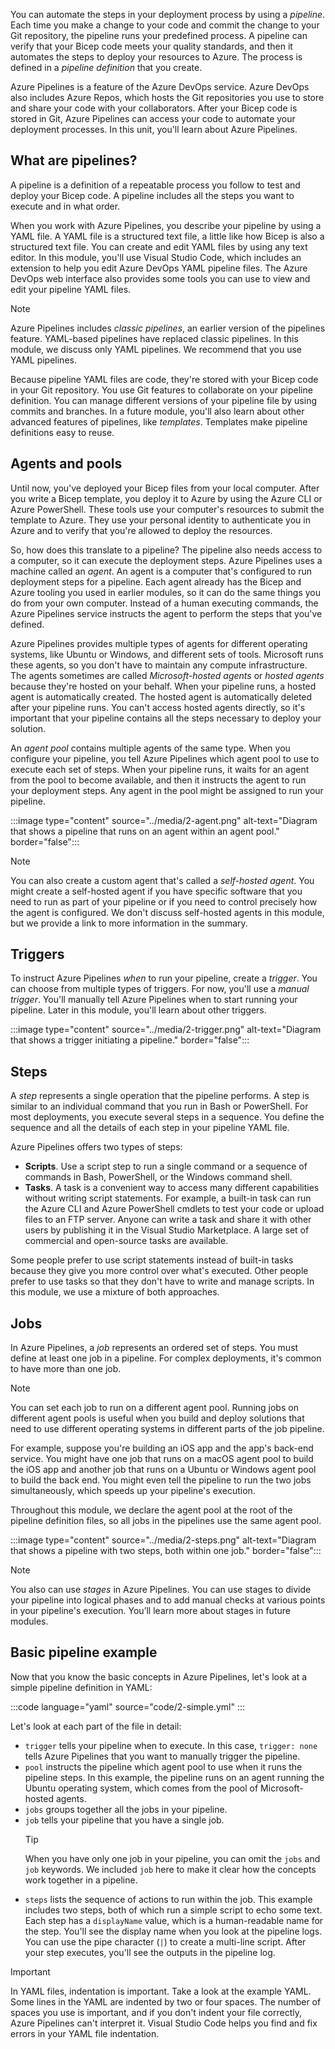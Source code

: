You can automate the steps in your deployment process by using a *pipeline*. Each time you make a change to your code and commit the change to your Git repository, the pipeline runs your predefined process. A pipeline can verify that your Bicep code meets your quality standards, and then it automates the steps to deploy your resources to Azure. The process is defined in a *pipeline definition* that you create.

Azure Pipelines is a feature of the Azure DevOps service. Azure DevOps also includes Azure Repos, which hosts the Git repositories you use to store and share your code with your collaborators. After your Bicep code is stored in Git, Azure Pipelines can access your code to automate your deployment processes. In this unit, you'll learn about Azure Pipelines.

## What are pipelines?

A pipeline is a definition of a repeatable process you follow to test and deploy your Bicep code. A pipeline includes all the steps you want to execute and in what order.

When you work with Azure Pipelines, you describe your pipeline by using a YAML file. A YAML file is a structured text file, a little like how Bicep is also a structured text file. You can create and edit YAML files by using any text editor. In this module, you'll use Visual Studio Code, which includes an extension to help you edit Azure DevOps YAML pipeline files. The Azure DevOps web interface also provides some tools you can use to view and edit your pipeline YAML files.

> [!NOTE]
> Azure Pipelines includes *classic pipelines*, an earlier version of the pipelines feature. YAML-based pipelines have replaced classic pipelines. In this module, we discuss only YAML pipelines. We recommend that you use YAML pipelines.

Because pipeline YAML files are code, they're stored with your Bicep code in your Git repository. You use Git features to collaborate on your pipeline definition. You can manage different versions of your pipeline file by using commits and branches. In a future module, you'll also learn about other advanced features of pipelines, like *templates*. Templates make pipeline definitions easy to reuse.

## Agents and pools

Until now, you've deployed your Bicep files from your local computer. After you write a Bicep template, you deploy it to Azure by using the Azure CLI or Azure PowerShell. These tools use your computer's resources to submit the template to Azure. They use your personal identity to authenticate you in Azure and to verify that you're allowed to deploy the resources.

So, how does this translate to a pipeline? The pipeline also needs access to a computer, so it can execute the deployment steps. Azure Pipelines uses a machine called an *agent*. An agent is a computer that's configured to run deployment steps for a pipeline. Each agent already has the Bicep and Azure tooling you used in earlier modules, so it can do the same things you do from your own computer. Instead of a human executing commands, the Azure Pipelines service instructs the agent to perform the steps that you've defined.

Azure Pipelines provides multiple types of agents for different operating systems, like Ubuntu or Windows, and different sets of tools. Microsoft runs these agents, so you don't have to maintain any compute infrastructure. The agents sometimes are called *Microsoft-hosted agents* or *hosted agents* because they're hosted on your behalf. When your pipeline runs, a hosted agent is automatically created. The hosted agent is automatically deleted after your pipeline runs. You can't access hosted agents directly, so it's important that your pipeline contains all the steps necessary to deploy your solution.

An *agent pool* contains multiple agents of the same type. When you configure your pipeline, you tell Azure Pipelines which agent pool to use to execute each set of steps. When your pipeline runs, it waits for an agent from the pool to become available, and then it instructs the agent to run your deployment steps. Any agent in the pool might be assigned to run your pipeline.

:::image type="content" source="../media/2-agent.png" alt-text="Diagram that shows a pipeline that runs on an agent within an agent pool." border="false":::

> [!NOTE]
> You can also create a custom agent that's called a *self-hosted agent*. You might create a self-hosted agent if you have specific software that you need to run as part of your pipeline or if you need to control precisely how the agent is configured. We don't discuss self-hosted agents in this module, but we provide a link to more information in the summary.

## Triggers

To instruct Azure Pipelines *when* to run your pipeline, create a *trigger*. You can choose from multiple types of triggers. For now, you'll use a *manual trigger*. You'll manually tell Azure Pipelines when to start running your pipeline. Later in this module, you'll learn about other triggers.

:::image type="content" source="../media/2-trigger.png" alt-text="Diagram that shows a trigger initiating a pipeline." border="false":::

## Steps

A *step* represents a single operation that the pipeline performs. A step is similar to an individual command that you run in Bash or PowerShell. For most deployments, you execute several steps in a sequence. You define the sequence and all the details of each step in your pipeline YAML file.

Azure Pipelines offers two types of steps:

- **Scripts**. Use a script step to run a single command or a sequence of commands in Bash, PowerShell, or the Windows command shell.
- **Tasks**. A task is a convenient way to access many different capabilities without writing script statements. For example, a built-in task can run the Azure CLI and Azure PowerShell cmdlets to test your code or upload files to an FTP server. Anyone can write a task and share it with other users by publishing it in the Visual Studio Marketplace. A large set of commercial and open-source tasks are available.

Some people prefer to use script statements instead of built-in tasks because they give you more control over what's executed. Other people prefer to use tasks so that they don't have to write and manage scripts. In this module, we use a mixture of both approaches.

## Jobs

In Azure Pipelines, a *job* represents an ordered set of steps. You must define at least one job in a pipeline. For complex deployments, it's common to have more than one job.

> [!NOTE]
> You can set each job to run on a different agent pool. Running jobs on different agent pools is useful when you build and deploy solutions that need to use different operating systems in different parts of the job pipeline.
>
> For example, suppose you're building an iOS app and the app's back-end service. You might have one job that runs on a macOS agent pool to build the iOS app and another job that runs on a Ubuntu or Windows agent pool to build the back end. You might even tell the pipeline to run the two jobs simultaneously, which speeds up your pipeline's execution.
>
> Throughout this module, we declare the agent pool at the root of the pipeline definition files, so all jobs in the pipelines use the same agent pool.

:::image type="content" source="../media/2-steps.png" alt-text="Diagram that shows a pipeline with two steps, both within one job." border="false":::

> [!NOTE]
> You also can use *stages* in Azure Pipelines. You can use stages to divide your pipeline into logical phases and to add manual checks at various points in your pipeline's execution. You’ll learn more about stages in future modules.

## Basic pipeline example

Now that you know the basic concepts in Azure Pipelines, let's look at a simple pipeline definition in YAML:

:::code language="yaml" source="code/2-simple.yml" :::

Let's look at each part of the file in detail:

- `trigger` tells your pipeline when to execute. In this case, `trigger: none` tells Azure Pipelines that you want to manually trigger the pipeline.
- `pool` instructs the pipeline which agent pool to use when it runs the pipeline steps. In this example, the pipeline runs on an agent running the Ubuntu operating system, which comes from the pool of Microsoft-hosted agents.
- `jobs` groups together all the jobs in your pipeline.
- `job` tells your pipeline that you have a single job.
  > [!TIP]
  > When you have only one job in your pipeline, you can omit the `jobs` and `job` keywords. We included `job` here to make it clear how the concepts work together in a pipeline.
- `steps` lists the sequence of actions to run within the job. This example includes two steps, both of which run a simple script to echo some text. Each step has a `displayName` value, which is a human-readable name for the step. You'll see the display name when you look at the pipeline logs. You can use the pipe character (`|`) to create a multi-line script. After your step executes, you'll see the outputs in the pipeline log.

> [!IMPORTANT]
> In YAML files, indentation is important. Take a look at the example YAML. Some lines in the YAML are indented by two or four spaces. The number of spaces you use is important, and if you don't indent your file correctly, Azure Pipelines can't interpret it. Visual Studio Code helps you find and fix errors in your YAML file indentation.
